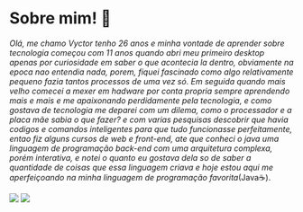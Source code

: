 <h1>Sobre mim! 👋</h1> 
<p><i>Olá, me chamo Vyctor tenho 26 anos e minha vontade de aprender sobre tecnologia começou com 11 anos quando abri meu primeiro desktop
apenas por curiosidade em saber o que acontecia la dentro, obviamente na epoca nao entendia nada, porem, fiquei fascinado como algo
relativamente pequeno fazia tantos processos de uma vez só. Em seguida quando mais velho comecei a mexer em hadware por conta propria
sempre aprendendo mais e mais e me apaixonando perdidamente pela tecnologia, e como gostava de tecnologia me deparei com um dilema,
como o processador e a placa mãe sabia o que fazer? e com varias pesquisas descobrir que havia codigos e comandos inteligentes
para que tudo funcionasse perfeitamente, entao fiz alguns cursos de web e front-end, ate que conheci o java uma linguagem de programação
back-end com uma arquitetura complexa, porém interativa, e notei o quanto eu gostava dela so de saber a quantidade de coisas que essa linguagem
criava e hoje estou aqui me aperfeiçoando na minha linguagem de programação favorita</i>(Java☕).</p>
<div class="container">
<img src="https://img.shields.io/badge/HTML5-rgba(0,0,255)?style=for-the-badge&logo=html5&logoColor=rgb(255,255,255)">
<img src="https://img.shields.io/badge/CSS-rgba(0,0,255)?style=for-the-badge&logo=html5&logoColor=white">
</div>
